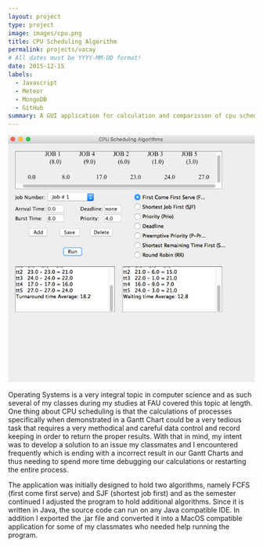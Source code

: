 ```yaml
---
layout: project
type: project
image: images/cpu.png
title: CPU Scheduling Algorithm
permalink: projects/vacay
# All dates must be YYYY-MM-DD format!
date: 2015-12-15
labels:
  - Javascript
  - Meteor
  - MongoDB
  - GitHub
summary: A GUI application for calculation and comparisson of cpu scheduling algorithms using Gannt Charts.
---
```


<img class="ui medium right floated rounded image" src="../images/cpu2.png">

Operating Systems is a very integral topic in computer science and as such several of my classes during my studies at FAU covered this topic at length. One thing about CPU scheduling is that the calculations of processes specifically when demonstrated in a Gantt Chart could be a very tedious task that requires a very methodical and careful data control and record keeping in order to return the proper results. With that in mind, my intent was to develop a solution to an issue my classmates and I encountered frequently which is ending with a incorrect result in our Gantt Charts and thus needing to spend more time debugging our calculations or restarting the entire process. 

The application was initially designed to hold two algorithms, namely FCFS (first come first serve) and SJF (shortest job first) and as the semester continued I adjusted the program to hold additional algorithms. Since it is written in Java, the source code can run on any Java compatible IDE. In addition I exported the .jar file and converted it into a MacOS compatible application for some of my classmates who needed help running the program.



